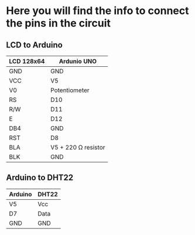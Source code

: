 # Here you will find the info to connect the pins in the circuit

## LCD to Arduino
| LCD 128x64 | Ardunio UNO |
|-|-|
| GND | GND |
| VCC | V5 |
| V0 | Potentiometer |
| RS | D10 |
| R/W | D11 |
| E | D12 |
| DB4 | GND |
| RST | D8 |
| BLA | V5 + 220 Ω resistor |
| BLK | GND |

## Arduino to DHT22
| Arduino | DHT22 |
|-|-|
| V5 | Vcc |
| D7 | Data |
| GND | GND |